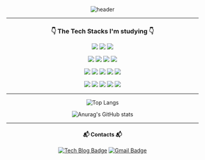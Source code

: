 <div align="center">

![header](https://capsule-render.vercel.app/api?type=venom&color=6d6a0a&height=160&section=header&text=Hello%20World!&fontColor=FFFFFF&fontSize=90&animation=twinkling)

---

### 👇 The Tech Stacks I'm studying 👇

<img src="https://img.shields.io/badge/java-007396?style=flat-square&logo=java&logoColor=white"> <img src="https://img.shields.io/badge/gradle-02303A?style=flat-square&logo=gradle&logoColor=white"> <img src="https://img.shields.io/badge/intellijidea-000000?style=flat-square&logo=intellijidea&logoColor=white"> 

<img src="https://img.shields.io/badge/Spring-6DB33F?style=flat-square&logo=Spring&logoColor=white"/> <img src="https://img.shields.io/badge/springboot-6DB33F?style=flat-square&logo=springboot&logoColor=white"> <img src="https://img.shields.io/badge/springsecurity-6DB33F?style=flat-square&logo=springsecurity&logoColor=white"> <img src="https://img.shields.io/badge/JPA-232F3E?style=flat-square&logo=JPA&logoColor=white">

<img src="https://img.shields.io/badge/mysql-4479A1?style=flat-square&logo=mysql&logoColor=white"> <img src="https://img.shields.io/badge/redis-DC382D?style=flat-square&logo=redis&logoColor=white"> <img src="https://img.shields.io/badge/logstash-005571?style=flat-square&logo=logstash&logoColor=white"> <img src="https://img.shields.io/badge/elasticsearch-005571?style=flat-square&logo=elasticstack&logoColor=white"> <img src="https://img.shields.io/badge/kibana-005571?style=flat-square&logo=kibana&logoColor=white"> 

<img src="https://img.shields.io/badge/Docker-2496ED?style=flat-square&logo=Docker&logoColor=white"/> <img src="https://img.shields.io/badge/amazonaws-232F3E?style=flat-square&logo=amazonaws&logoColor=white"> <img src="https://img.shields.io/badge/nginx-009639?style=flat-square&logo=nginx&logoColor=white"> <img src="https://img.shields.io/badge/githubactions-2088FF?style=flat-square&logo=githubactions&logoColor=white"/> <img src="https://img.shields.io/badge/GitHub-181717?style=flat-square&logo=GitHub&logoColor=white"/> 

---

![Top Langs](https://github-readme-stats.vercel.app/api/top-langs/?username=95hyun&layout=compact&theme=vue)

![Anurag's GitHub stats](https://github-readme-stats.vercel.app/api?username=95hyun&show_icons=true&theme=vue)


---

#### 📬 Contacts 📬

[![Tech Blog Badge](http://img.shields.io/badge/-Tech%20blog-black?style=flat-square&logo=github&link=https://helloresekai.tistory.com/)](https://helloresekai.tistory.com/)
[![Gmail Badge](https://img.shields.io/badge/Gmail-d14836?style=flat-square&logo=Gmail&logoColor=white&link=mailto:kingmandoo95@gmail.com)](mailto:kingmandoo95@gmail.com)


</div>



<!--
**95hyun/95hyun** is a ✨ _special_ ✨ repository because its `README.md` (this file) appears on your GitHub profile.

Here are some ideas to get you started:

- 🔭 I’m currently working on ...
- 🌱 I’m currently learning ...
- 👯 I’m looking to collaborate on ...
- 🤔 I’m looking for help with ...
- 💬 Ask me about ...
- 📫 How to reach me: ...
- 😄 Pronouns: ...
- ⚡ Fun fact: ...
-->
